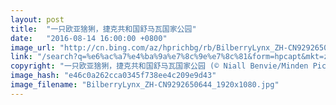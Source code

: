 ```yaml
---
layout: post
title:  "一只欧亚猞猁，捷克共和国舒马瓦国家公园"
date:   "2016-08-14 16:00:00 +0800"
image_url: "http://cn.bing.com/az/hprichbg/rb/BilberryLynx_ZH-CN9292650644_1920x1080.jpg"
link: "/search?q=%e6%ac%a7%e4%ba%9a%e7%8c%9e%e7%8c%81&form=hpcapt&mkt=zh-cn"
copyright: "一只欧亚猞猁，捷克共和国舒马瓦国家公园 (© Niall Benvie/Minden Pictures)"
image_hash: "e46c0a262cca0345f738ee4c209e9d43"
image_filename: "BilberryLynx_ZH-CN9292650644_1920x1080.jpg"
---
```


